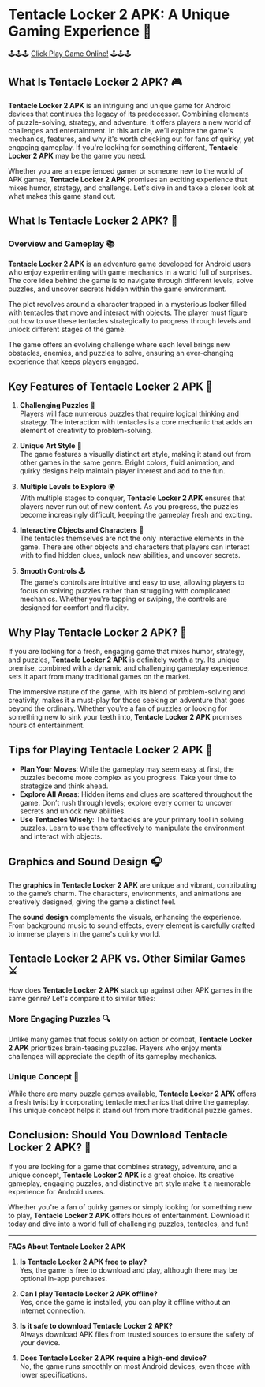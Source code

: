 # Tentacle Locker 2 APK: A Unique Gaming Experience 🌟

🕹️🕹️🕹️ [Click Play Game Online!](https://bom.so/322iw7) 🕹️🕹️🕹️

## What Is Tentacle Locker 2 APK? 🎮

**Tentacle Locker 2 APK** is an intriguing and unique game for Android devices that continues the legacy of its predecessor. Combining elements of puzzle-solving, strategy, and adventure, it offers players a new world of challenges and entertainment. In this article, we’ll explore the game's mechanics, features, and why it's worth checking out for fans of quirky, yet engaging gameplay. If you're looking for something different, **Tentacle Locker 2 APK** may be the game you need.

Whether you are an experienced gamer or someone new to the world of APK games, **Tentacle Locker 2 APK** promises an exciting experience that mixes humor, strategy, and challenge. Let's dive in and take a closer look at what makes this game stand out.

## What Is Tentacle Locker 2 APK? 🤔

### Overview and Gameplay 📚

**Tentacle Locker 2 APK** is an adventure game developed for Android users who enjoy experimenting with game mechanics in a world full of surprises. The core idea behind the game is to navigate through different levels, solve puzzles, and uncover secrets hidden within the game environment.

The plot revolves around a character trapped in a mysterious locker filled with tentacles that move and interact with objects. The player must figure out how to use these tentacles strategically to progress through levels and unlock different stages of the game.

The game offers an evolving challenge where each level brings new obstacles, enemies, and puzzles to solve, ensuring an ever-changing experience that keeps players engaged.

## Key Features of Tentacle Locker 2 APK 🌟

1. **Challenging Puzzles** 🧩  
   Players will face numerous puzzles that require logical thinking and strategy. The interaction with tentacles is a core mechanic that adds an element of creativity to problem-solving.

2. **Unique Art Style** 🎨  
   The game features a visually distinct art style, making it stand out from other games in the same genre. Bright colors, fluid animation, and quirky designs help maintain player interest and add to the fun.

3. **Multiple Levels to Explore** 🌍  
   With multiple stages to conquer, **Tentacle Locker 2 APK** ensures that players never run out of new content. As you progress, the puzzles become increasingly difficult, keeping the gameplay fresh and exciting.

4. **Interactive Objects and Characters** 🦑  
   The tentacles themselves are not the only interactive elements in the game. There are other objects and characters that players can interact with to find hidden clues, unlock new abilities, and uncover secrets.

5. **Smooth Controls** 🕹️  
   The game's controls are intuitive and easy to use, allowing players to focus on solving puzzles rather than struggling with complicated mechanics. Whether you're tapping or swiping, the controls are designed for comfort and fluidity.

## Why Play Tentacle Locker 2 APK? 🚀

If you are looking for a fresh, engaging game that mixes humor, strategy, and puzzles, **Tentacle Locker 2 APK** is definitely worth a try. Its unique premise, combined with a dynamic and challenging gameplay experience, sets it apart from many traditional games on the market.

The immersive nature of the game, with its blend of problem-solving and creativity, makes it a must-play for those seeking an adventure that goes beyond the ordinary. Whether you're a fan of puzzles or looking for something new to sink your teeth into, **Tentacle Locker 2 APK** promises hours of entertainment.

## Tips for Playing Tentacle Locker 2 APK 📝

- **Plan Your Moves**: While the gameplay may seem easy at first, the puzzles become more complex as you progress. Take your time to strategize and think ahead.
- **Explore All Areas**: Hidden items and clues are scattered throughout the game. Don’t rush through levels; explore every corner to uncover secrets and unlock new abilities.
- **Use Tentacles Wisely**: The tentacles are your primary tool in solving puzzles. Learn to use them effectively to manipulate the environment and interact with objects.

## Graphics and Sound Design 🎧

The **graphics** in **Tentacle Locker 2 APK** are unique and vibrant, contributing to the game’s charm. The characters, environments, and animations are creatively designed, giving the game a distinct feel.

The **sound design** complements the visuals, enhancing the experience. From background music to sound effects, every element is carefully crafted to immerse players in the game's quirky world.

## Tentacle Locker 2 APK vs. Other Similar Games ⚔️

How does **Tentacle Locker 2 APK** stack up against other APK games in the same genre? Let's compare it to similar titles:

### More Engaging Puzzles 🔍

Unlike many games that focus solely on action or combat, **Tentacle Locker 2 APK** prioritizes brain-teasing puzzles. Players who enjoy mental challenges will appreciate the depth of its gameplay mechanics.

### Unique Concept 🌱

While there are many puzzle games available, **Tentacle Locker 2 APK** offers a fresh twist by incorporating tentacle mechanics that drive the gameplay. This unique concept helps it stand out from more traditional puzzle games.

## Conclusion: Should You Download Tentacle Locker 2 APK? 🎯

If you are looking for a game that combines strategy, adventure, and a unique concept, **Tentacle Locker 2 APK** is a great choice. Its creative gameplay, engaging puzzles, and distinctive art style make it a memorable experience for Android users.

Whether you're a fan of quirky games or simply looking for something new to play, **Tentacle Locker 2 APK** offers hours of entertainment. Download it today and dive into a world full of challenging puzzles, tentacles, and fun!

---

**FAQs About Tentacle Locker 2 APK**

1. **Is Tentacle Locker 2 APK free to play?**  
   Yes, the game is free to download and play, although there may be optional in-app purchases.

2. **Can I play Tentacle Locker 2 APK offline?**  
   Yes, once the game is installed, you can play it offline without an internet connection.

3. **Is it safe to download Tentacle Locker 2 APK?**  
   Always download APK files from trusted sources to ensure the safety of your device.

4. **Does Tentacle Locker 2 APK require a high-end device?**  
   No, the game runs smoothly on most Android devices, even those with lower specifications.
